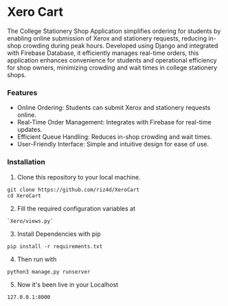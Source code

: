 # Xero Cart

The College Stationery Shop Application simplifies ordering for students by enabling online submission of Xerox and stationery requests, reducing in-shop crowding during peak hours. Developed using Django and integrated with Firebase Database, it efficiently manages real-time orders, this application enhances convenience for students and operational efficiency for shop owners, minimizing crowding and wait times in college stationery shops.

### Features
  - Online Ordering: Students can submit Xerox and stationery requests online.
  - Real-Time Order Management: Integrates with Firebase for real-time updates.
  - Efficient Queue Handling: Reduces in-shop crowding and wait times.
  - User-Friendly Interface: Simple and intuitive design for ease of use.

### Installation

1. Clone this repository to your local machine.
  ```
  git clone https://github.com/riz4d/XeroCart
  cd XeroCart
  ```

2. Fill the required configuration variables at
  ```
  `Xero/views.py`
  ```
3. Install Dependencies with pip
```
pip install -r requirements.txt
```

4. Then run with

```
python3 manage.py runserver
```

5. Now it's been live in your Localhost
```
127.0.0.1:8000
```

